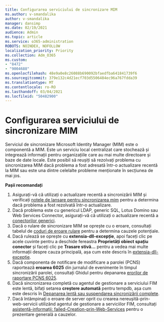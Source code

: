 ```yaml
---
title: Configurarea serviciului de sincronizare MIM
ms.author: v-smandalika
author: v-smandalika
manager: dansimp
ms.date: 02/19/2021
audience: Admin
ms.topic: article
ms.service: o365-administration
ROBOTS: NOINDEX, NOFOLLOW
localization_priority: Priority
ms.collection: Adm_O365
ms.custom:
- "8472"
- "9004688"
ms.openlocfilehash: 48e9a0e8c26088b690092bfaedfba641841739f6
ms.sourcegitcommit: 379e132c4d21ecf703d5506484ec96a767fdda39
ms.translationtype: MT
ms.contentlocale: ro-RO
ms.lasthandoff: 03/04/2021
ms.locfileid: "50482900"
---
```

# <a name="configure-mim-sync-service"></a>Configurarea serviciului de sincronizare MIM

Serviciul de sincronizare Microsoft Identity Manager (MIM) este o componentă a MIM. Este un serviciu local centralizat care stochează și integrează informații pentru organizațiile care au mai multe directoare și baze de date locale. Este posibil să reușiți să rezolvați problema cu sincronizarea MIM dacă problema a fost adresată într-o actualizare recentă la MIM sau este una dintre celelalte probleme menționate în secțiunea de mai jos.

**Pașii recomandați**

1. Asigurați-vă că utilizați o actualizare recentă a sincronizării MIM și verificați [notele de lansare pentru sincronizarea mim](https://docs.microsoft.com/microsoft-identity-manager/reference/version-history) pentru a determina dacă problema a fost rezolvată într-o actualizare.
2. Dacă problema este cu genericul LDAP, generic SQL, Lotus Domino sau Web Services Connector, asigurați-vă că utilizați o actualizare recentă a [conectorilor generici](https://docs.microsoft.com/microsoft-identity-manager/reference/microsoft-identity-manager-2016-connector-version-history).
3. Dacă o rulare de sincronizare MIM se oprește cu o eroare, consultați tabelul de [coduri de eroare rulare](https://docs.microsoft.com/microsoft-identity-manager/reference/maerrorcodes) pentru a determina cauzele potențiale.
4. Dacă rulează se oprește cu **extensia-dll-excepție**, apoi faceți clic pe acele cuvinte pentru a deschide fereastra **Proprietăți obiect spațiu conector** și faceți clic pe **Trasare stivă...** pentru a vedea mai multe informații despre cauza principală, așa cum este descris în [extensia-dll-excepție](https://social.technet.microsoft.com/wiki/contents/articles/7515.fim-troubleshooting-extension-dll-exception.aspx).
5. Dacă componenta de notificare de modificare a parolei (PCNS) raportează **eroarea 6025** din jurnalul de evenimente în timpul sincronizării parolei, consultați Ghidul pentru depanarea [erorilor de raportare PCNS 6025](https://social.technet.microsoft.com/wiki/contents/articles/4159.pcns-troubleshooting-event-id-6025.aspx).
6. Dacă sincronizarea completă cu agentul de gestionare a serviciului FIM este lentă, bifați setarea **creștere automată** pentru tempdb, așa cum este descris în [Depanarea lentă sau suspendarea sincronizării complete](https://social.technet.microsoft.com/wiki/contents/articles/14713.troubleshooting-fim-performance-slow-or-hanging-full-synchronization.aspx).
7. Dacă întâmpinați o eroare de server oprit cu crearea nereușită-prin-web-servicii utilizând agentul de gestionare a serviciilor FIM, consultați [asistență-informații: failed-Creation-prin-Web-Services](https://docs.microsoft.com/archive/blogs/iamsupport/support-info-fimma-failed-creation-via-web-services) pentru o prezentare generală a cauzelor.

